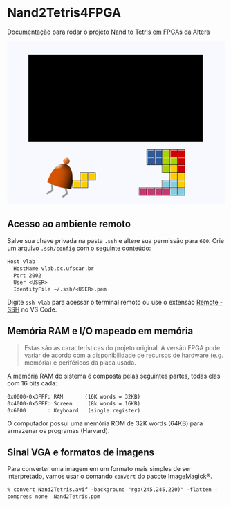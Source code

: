# Nand2Tetris4FPGA

Documentação para rodar o projeto [Nand to Tetris em FPGAs](hack_fpga) da Altera

 ![Nand 2 Tetris 4 FPGAs](assets/img/Nand2Tetris4FPGA.png)

## Acesso ao ambiente remoto

Salve sua chave privada na pasta `.ssh` e altere sua permissão para `600`. Crie um arquivo `.ssh/config` com o seguinte conteúdo:
```
Host vlab
  HostName vlab.dc.ufscar.br
  Port 2002
  User <USER>
  IdentityFile ~/.ssh/<USER>.pem
```
Digite `ssh vlab` para acessar o terminal remoto ou use o extensão [Remote - SSH](https://marketplace.visualstudio.com/items?itemName=ms-vscode-remote.remote-ssh) no VS Code.

## Memória RAM e I/O mapeado em memória

> Estas são as características do projeto original. A versão FPGA pode variar de acordo com a disponibilidade de recursos de hardware (e.g. memória) e periféricos da placa usada. 

A memória RAM do sistema é composta pelas seguintes partes, todas elas com 16 bits cada:

    0x0000-0x3FFF: RAM       (16K words = 32KB)
    0x4000-0x5FFF: Screen     (8k words = 16KB)
    0x6000       : Keyboard   (single register)

O computador possui uma memória ROM de 32K words (64KB) para armazenar os programas (Harvard).

## Sinal VGA e formatos de imagens

Para converter uma imagem em um formato mais simples de ser interpretado, vamos usar o comando `convert` do pacote [ImageMagick®](https://imagemagick.org/index.php). 

    % convert Nand2Tetris.avif -background "rgb(245,245,220)" -flatten -compress none  Nand2Tetris.ppm 